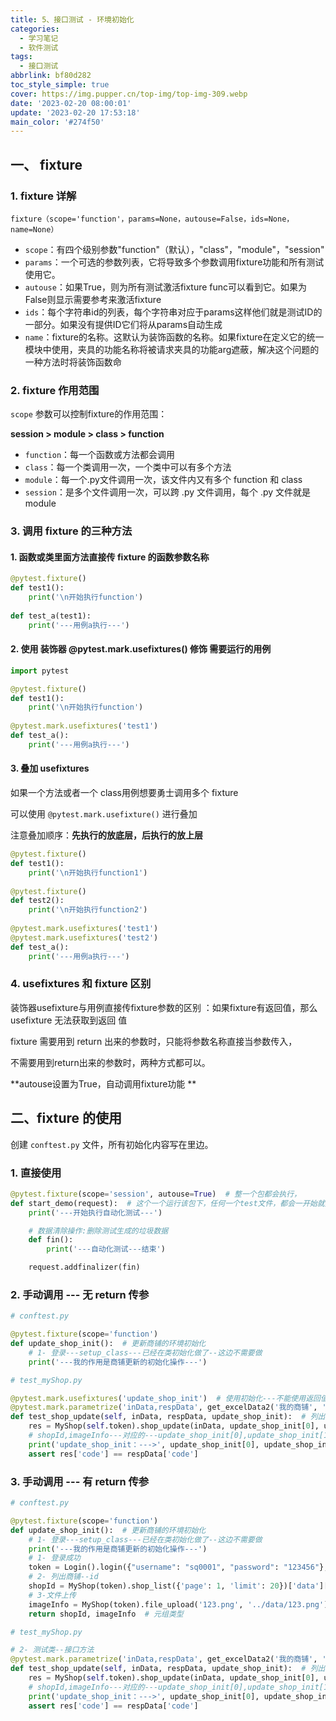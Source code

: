 ```yaml
---
title: 5、接口测试 - 环境初始化
categories:
  - 学习笔记
  - 软件测试
tags:
  - 接口测试
abbrlink: bf80d282
toc_style_simple: true
cover: https://img.pupper.cn/top-img/top-img-309.webp
date: '2023-02-20 08:00:01'
update: '2023-02-20 17:53:18'
main_color: '#274f50'
---
```


## 一、 fixture

### 1. fixture 详解

`fixture（scope='function'，params=None，autouse=False，ids=None，name=None）`

-   `scope`：有四个级别参数"function"（默认），"class"，"module"，"session"
-   `params`：一个可选的参数列表，它将导致多个参数调用fixture功能和所有测试使用它。
-   `autouse`：如果True，则为所有测试激活fixture func可以看到它。如果为False则显示需要参考来激活fixture
-   `ids`：每个字符串id的列表，每个字符串对应于params这样他们就是测试ID的一部分。如果没有提供ID它们将从params自动生成
-   `name`：fixture的名称。这默认为装饰函数的名称。如果fixture在定义它的统一模块中使用，夹具的功能名称将被请求夹具的功能arg遮蔽，解决这个问题的一种方法时将装饰函数命  

### 2. fixture 作用范围

`scope` 参数可以控制fixture的作用范围：

**session   >   module   >   class   >   function**

-   `function`：每一个函数或方法都会调用
-   `class`：每一个类调用一次，一个类中可以有多个方法
-   `module`：每一个.py文件调用一次，该文件内又有多个 function  和 class
-   `session`：是多个文件调用一次，可以跨 .py 文件调用，每个 .py 文件就是 module  

### 3. 调用 fixture 的三种方法

#### 1. 函数或类里面方法直接传 fixture 的函数参数名称

```python
@pytest.fixture()
def test1():
	print('\n开始执行function')
    
def test_a(test1):
	print('---用例a执行---')
```

#### 2. 使用 装饰器 @pytest.mark.usefixtures() 修饰 需要运行的用例

```python
import pytest

@pytest.fixture()
def test1():
	print('\n开始执行function')
	
@pytest.mark.usefixtures('test1')
def test_a():
	print('---用例a执行---')
```

#### 3. 叠加 usefixtures

如果一个方法或者一个 class用例想要勇士调用多个 fixture

可以使用 `@pytest.mark.usefixture()` 进行叠加

注意叠加顺序：**先执行的放底层，后执行的放上层**

```python
@pytest.fixture()
def test1():
	print('\n开始执行function1')
    
@pytest.fixture()
def test2():
	print('\n开始执行function2')
    
@pytest.mark.usefixtures('test1')
@pytest.mark.usefixtures('test2')
def test_a():
	print('---用例a执行---')
```

### 4. usefixtures 和 fixture 区别

装饰器usefixture与用例直接传fixture参数的区别  ：如果fixture有返回值，那么 usefixture 无法获取到返回
值  

fixture 需要用到 return 出来的参数时，只能将参数名称直接当参数传入，

不需要用到return出来的参数时，两种方式都可以。  

**autouse设置为True，自动调用fixture功能  **

## 二、fixture 的使用

创建 `conftest.py` 文件，所有初始化内容写在里边。

### 1. 直接使用

```python
@pytest.fixture(scope='session', autouse=True)  # 整一个包都会执行，
def start_demo(request):  # 这个一个运行该包下，任何一个test文件，都会一开始就执行的操作
    print('---开始执行自动化测试---')

    # 数据清除操作:删除测试生成的垃圾数据
    def fin():
        print('---自动化测试---结束')

    request.addfinalizer(fin)
```

### 2. 手动调用 --- 无 return 传参

```python
# conftest.py

@pytest.fixture(scope='function')
def update_shop_init():  # 更新商铺的环境初始化
    # 1- 登录---setup_class---已经在类初始化做了--这边不需要做
    print('---我的作用是商铺更新的初始化操作---')
```

```python
# test_myShop.py

@pytest.mark.usefixtures('update_shop_init')  # 使用初始化---不能使用返回值
@pytest.mark.parametrize('inData,respData', get_excelData2('我的商铺', 'updateshopping'))
def test_shop_update(self, inData, respData, update_shop_init):  # 列出商铺
    res = MyShop(self.token).shop_update(inData, update_shop_init[0], update_shop_init[1])  # 商铺列出方法
    # shopId,imageInfo---对应的---update_shop_init[0],update_shop_init[1]
    print('update_shop_init：--->', update_shop_init[0], update_shop_init[1])
    assert res['code'] == respData['code']
```

### 3. 手动调用 --- 有 return 传参

```python
# conftest.py

@pytest.fixture(scope='function')
def update_shop_init():  # 更新商铺的环境初始化
    # 1- 登录---setup_class---已经在类初始化做了--这边不需要做
    print('---我的作用是商铺更新的初始化操作---')
    # 1- 登录成功
    token = Login().login({"username": "sq0001", "password": "123456"}, getToken=True)
    # 2- 列出商铺--id
    shopId = MyShop(token).shop_list({'page': 1, 'limit': 20})['data']['records'][0]['id']
    # 3-文件上传
    imageInfo = MyShop(token).file_upload('123.png', '../data/123.png')
    return shopId, imageInfo  # 元组类型
```

```python
# test_myShop.py

# 2- 测试类--接口方法
@pytest.mark.parametrize('inData,respData', get_excelData2('我的商铺', 'updateshopping'))
def test_shop_update(self, inData, respData, update_shop_init):  # 列出商铺
    res = MyShop(self.token).shop_update(inData, update_shop_init[0], update_shop_init[1])  # 商铺列出方法
    # shopId,imageInfo---对应的---update_shop_init[0],update_shop_init[1]
    print('update_shop_init：--->', update_shop_init[0], update_shop_init[1])
    assert res['code'] == respData['code']
```
